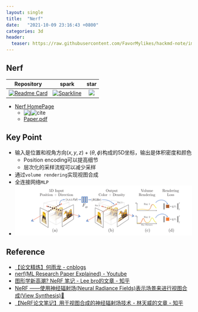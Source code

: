 ```yaml
---
layout: single
title:  "Nerf" 
date:   "2021-10-09 23:16:43 +0800"
categories: 3d
header:
  teaser: https://raw.githubusercontent.com/FavorMylikes/hackmd-note/img/img20211009132134.png
---
```


## Nerf

[nerf-pytorch_repo]: https://github.com/yenchenlin/nerf-pytorch
[nerf-pytorch_fork]: https://img.shields.io/github/forks/yenchenlin/nerf-pytorch.svg?style=social&label=Fork&maxAge=2592000
[nerf-pytorch_star]: https://stars.medv.io/yenchenlin/nerf-pytorch.svg

|Repository|spark|star|
|:-:|:-:|:-:|
|[![Readme Card](https://github-readme-stats.vercel.app/api/pin/?username=yenchenlin&repo=nerf-pytorch&show_owner=true)][nerf-pytorch_repo]|[![Sparkline](https://stars.medv.io/yenchenlin/nerf-pytorch.svg)][nerf-pytorch_repo]|<a href='https://starchart.cc/yenchenlin/nerf-pytorch'><img src='https://starchart.cc/yenchenlin/nerf-pytorch.svg' width='200px'/></a>

- [Nerf HomePage](https://www.matthewtancik.com/nerf)
  - ![j](https://img.shields.io/badge/CVPR-2020-blue?style=flat-square)![cite](https://img.shields.io/badge/cite-458-blue?style=flat-square)
  - [Paper.pdf](https://cseweb.ucsd.edu/~ravir/pratul_eccv20.pdf)

## Key Point

- 输入是位置和视角方向$(x,y,z) + (\theta, \phi)$构成的5D坐标，输出是体积密度和颜色
  - Position encoding可以提高细节
  - 层次化的采样流程可以减少采样
- 通过`volume rendering`实现视图合成
- 全连接网络`MLP`
- <img src="https://raw.githubusercontent.com/FavorMylikes/hackmd-note/img/img20211014233233.png" alt="20211014233233"/>

## Reference

- [【论文精炼】何雨龙 - cnblogs](https://www.cnblogs.com/noluye/p/14547115.html)
- [nerf(ML Research Paper Explained) - Youtube](https://www.youtube.com/watch?v=CRlN-cYFxTk)
- [图形学新高潮? NeRF 笔记 - Lee bro的文章 - 知乎](https://zhuanlan.zhihu.com/p/187541908)
- [NeRF ——使用神经辐射场(Neural Radiance Fields)表示场景来进行视图合成(View Synthesis)🤙](https://wandb.ai/wandb_fc/chinese/reports/NeRF-Neural-Radiance-Fields-View-Synthesis---VmlldzozNDQxNzk)
- [【NeRF论文笔记】用于视图合成的神经辐射场技术 - 林天威的文章 - 知乎](https://zhuanlan.zhihu.com/p/360365941)
